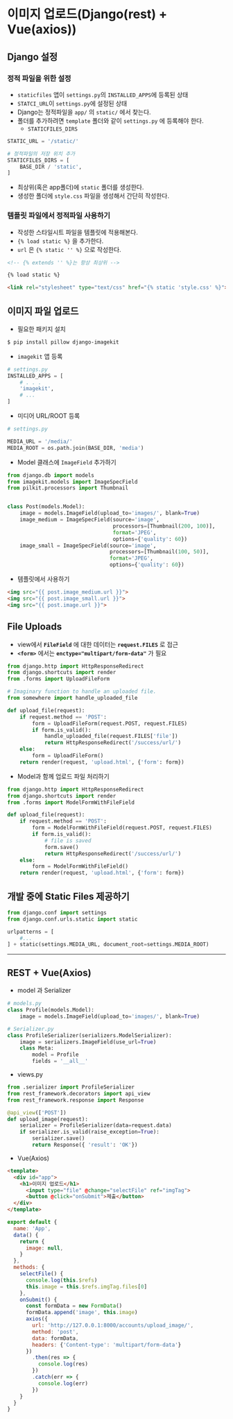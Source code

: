 # 이미지 업로드(Django(rest) + Vue(axios))

## Django 설정

### 정적 파일을 위한 설정

- `staticfiles` 앱이 `settings.py`의 `INSTALLED_APPS`에 등록된 상태
- `STATCI_URL`이 `settings.py`에 설정된 상태
- Django는 정적파일을 `app/` 의  `static/` 에서 찾는다.
- 폴더를 추가하려면 `template` 폴더와 같이 `settings.py` 에 등록해야 한다.
  - `STATICFILES_DIRS` 

```python
STATIC_URL = '/static/'

# 정적파일의 저장 위치 추가
STATICFILES_DIRS = [
    BASE_DIR / 'static',
]
```

- 최상위(혹은 app폴더)에 `static` 폴더를 생성한다.
- 생성한 폴더에 `style.css` 파일을 생성해서 간단히 작성한다.

### 템플릿 파일에서 정적파일 사용하기

- 작성한 스타일시트 파일을 템플릿에 적용해본다.
- `{% load static %}` 을 추가한다.
- `url` 은 `{% static '' %}` 으로 작성한다.

```html
<!-- {% extends '' %}는 항상 최상위 -->

{% load static %}

<link rel="stylesheet" type="text/css" href="{% static 'style.css' %}">
```

## 이미지 파일 업로드

- 필요한 패키지 설치

```bash
$ pip install pillow django-imagekit
```

- `imagekit` 앱 등록

```python
# settings.py
INSTALLED_APPS = [
    # . . .
    'imagekit',
    # ...
]
```

- 미디어 URL/ROOT 등록

```python
# settings.py

MEDIA_URL = '/media/' 
MEDIA_ROOT = os.path.join(BASE_DIR, 'media')
```

- Model 클래스에 `ImageField` 추가하기

```python
from django.db import models
from imagekit.models import ImageSpecField
from pilkit.processors import Thumbnail


class Post(models.Model):
    image = models.ImageField(upload_to='images/', blank=True)
    image_medium = ImageSpecField(source='image',
                                  processors=[Thumbnail(200, 100)],
                                  format='JPEG',
                                  options={'quality': 60})
    image_small = ImageSpecField(source='image',
                                 processors=[Thumbnail(100, 50)],
                                 format='JPEG',
                                 options={'quality': 60})
```

- 템플릿에서 사용하기

```html
<img src="{{ post.image_medium.url }}">
<img src="{{ post.image_small.url }}">
<img src="{{ post.image.url }}">
```

## File Uploads

- view에서 **`FileField`** 에 대한 데이터는 **`request.FILES`** 로 접근
- **`<form>`** 에서는  **`enctype="multipart/form-data"`** 가 필요

```python
from django.http import HttpResponseRedirect
from django.shortcuts import render
from .forms import UploadFileForm

# Imaginary function to handle an uploaded file.
from somewhere import handle_uploaded_file

def upload_file(request):
    if request.method == 'POST':
        form = UploadFileForm(request.POST, request.FILES)
        if form.is_valid():
            handle_uploaded_file(request.FILES['file'])
            return HttpResponseRedirect('/success/url/')
    else:
        form = UploadFileForm()
    return render(request, 'upload.html', {'form': form})
```

- Model과 함께 업로드 파일 처리하기

```python
from django.http import HttpResponseRedirect
from django.shortcuts import render
from .forms import ModelFormWithFileField

def upload_file(request):
    if request.method == 'POST':
        form = ModelFormWithFileField(request.POST, request.FILES)
        if form.is_valid():
            # file is saved
            form.save()
            return HttpResponseRedirect('/success/url/')
    else:
        form = ModelFormWithFileField()
    return render(request, 'upload.html', {'form': form})
```

## 개발 중에 Static Files 제공하기

```python
from django.conf import settings
from django.conf.urls.static import static

urlpatterns = [
    #...
] + static(settings.MEDIA_URL, document_root=settings.MEDIA_ROOT)
```

----------------------------------

## REST + Vue(Axios)

- model 과 Serializer

```python
# models.py
class Profile(models.Model):
    image = models.ImageField(upload_to='images/', blank=True)

# Serializer.py
class ProfileSerializer(serializers.ModelSerializer):
    image = serializers.ImageField(use_url=True)
    class Meta:
        model = Profile
        fields = '__all__'
```

- views.py

```python
from .serializer import ProfileSerializer
from rest_framework.decorators import api_view
from rest_framework.response import Response

@api_view(['POST'])
def upload_image(request):
    serializer = ProfileSerializer(data=request.data)
    if serializer.is_valid(raise_exception=True):
        serializer.save()
        return Response({ 'result': 'OK'})
```

- Vue(Axios)

```html
<template>
  <div id="app">
    <h1>이미지 업로드</h1>
      <input type="file" @change="selectFile" ref="imgTag">
      <button @click="onSubmit">제출</button>
  </div>
</template>
```

```javascript
export default {
  name: 'App',
  data() {
    return {
      image: null,
    }
  },
  methods: {
    selectFile() {
      console.log(this.$refs)
      this.image = this.$refs.imgTag.files[0]
    },
    onSubmit() {
      const formData = new FormData()
      formData.append('image', this.image)
      axios({
        url: 'http://127.0.0.1:8000/accounts/upload_image/',
        method: 'post',
        data: formData,
        headers: {'Content-type': 'multipart/form-data'}
      })
        .then(res => {
          console.log(res)
        })
        .catch(err => {
          console.log(err)
        })
    }
  }
}
```